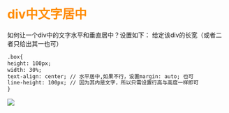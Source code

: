 # <font color=#FF8C00>div中文字居中</font>

如何让一个div中的文字水平和垂直居中？设置如下：
给定该div的长宽（或者二者只给出其一也可）

```html
.box{
height: 100px;
width: 30%;
text-align: center; // 水平居中,如果不行，设置margin: auto; 也可
line-height: 100px; // 因为其内是文字，所以只需设置行高与高度一样即可
}
```

<img src="https://cdn.jsdelivr.net/gh/latin-xiao-mao/img/blog-content/css基本样式/1.webp"/>
